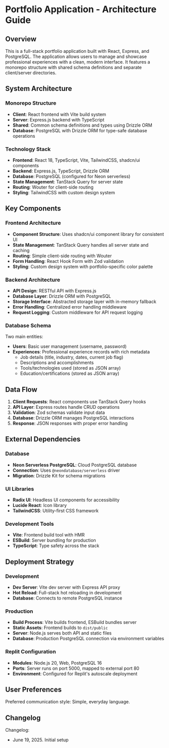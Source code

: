 # Portfolio Application - Architecture Guide

## Overview

This is a full-stack portfolio application built with React, Express, and PostgreSQL. The application allows users to manage and showcase professional experiences with a clean, modern interface. It features a monorepo structure with shared schema definitions and separate client/server directories.

## System Architecture

### Monorepo Structure
- **Client**: React frontend with Vite build system
- **Server**: Express.js backend with TypeScript
- **Shared**: Common schema definitions and types using Drizzle ORM
- **Database**: PostgreSQL with Drizzle ORM for type-safe database operations

### Technology Stack
- **Frontend**: React 18, TypeScript, Vite, TailwindCSS, shadcn/ui components
- **Backend**: Express.js, TypeScript, Drizzle ORM
- **Database**: PostgreSQL (configured for Neon serverless)
- **State Management**: TanStack Query for server state
- **Routing**: Wouter for client-side routing
- **Styling**: TailwindCSS with custom design system

## Key Components

### Frontend Architecture
- **Component Structure**: Uses shadcn/ui component library for consistent UI
- **State Management**: TanStack Query handles all server state and caching
- **Routing**: Simple client-side routing with Wouter
- **Form Handling**: React Hook Form with Zod validation
- **Styling**: Custom design system with portfolio-specific color palette

### Backend Architecture
- **API Design**: RESTful API with Express.js
- **Database Layer**: Drizzle ORM with PostgreSQL
- **Storage Interface**: Abstracted storage layer with in-memory fallback
- **Error Handling**: Centralized error handling middleware
- **Request Logging**: Custom middleware for API request logging

### Database Schema
Two main entities:
- **Users**: Basic user management (username, password)
- **Experiences**: Professional experience records with rich metadata
  - Job details (title, industry, dates, current job flag)
  - Descriptions and accomplishments
  - Tools/technologies used (stored as JSON array)
  - Education/certifications (stored as JSON array)

## Data Flow

1. **Client Requests**: React components use TanStack Query hooks
2. **API Layer**: Express routes handle CRUD operations
3. **Validation**: Zod schemas validate input data
4. **Database**: Drizzle ORM manages PostgreSQL interactions
5. **Response**: JSON responses with proper error handling

## External Dependencies

### Database
- **Neon Serverless PostgreSQL**: Cloud PostgreSQL database
- **Connection**: Uses `@neondatabase/serverless` driver
- **Migration**: Drizzle Kit for schema migrations

### UI Libraries
- **Radix UI**: Headless UI components for accessibility
- **Lucide React**: Icon library
- **TailwindCSS**: Utility-first CSS framework

### Development Tools
- **Vite**: Frontend build tool with HMR
- **ESBuild**: Server bundling for production
- **TypeScript**: Type safety across the stack

## Deployment Strategy

### Development
- **Dev Server**: Vite dev server with Express API proxy
- **Hot Reload**: Full-stack hot reloading in development
- **Database**: Connects to remote PostgreSQL instance

### Production
- **Build Process**: Vite builds frontend, ESBuild bundles server
- **Static Assets**: Frontend builds to `dist/public`
- **Server**: Node.js serves both API and static files
- **Database**: Production PostgreSQL connection via environment variables

### Replit Configuration
- **Modules**: Node.js 20, Web, PostgreSQL 16
- **Ports**: Server runs on port 5000, mapped to external port 80
- **Environment**: Configured for Replit's autoscale deployment

## User Preferences

Preferred communication style: Simple, everyday language.

## Changelog

Changelog:
- June 19, 2025. Initial setup